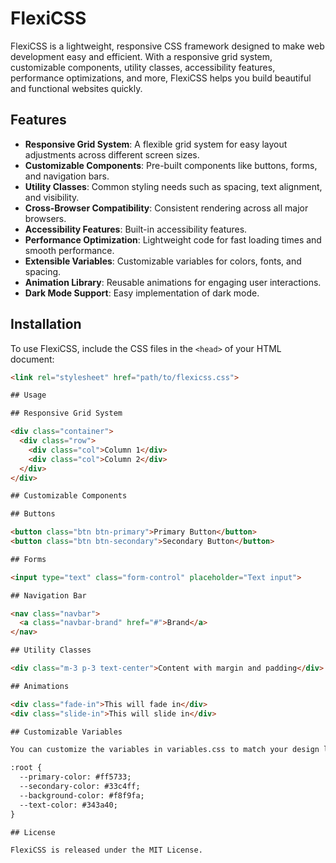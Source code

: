 # FlexiCSS

FlexiCSS is a lightweight, responsive CSS framework designed to make web development easy and efficient. With a responsive grid system, customizable components, utility classes, accessibility features, performance optimizations, and more, FlexiCSS helps you build beautiful and functional websites quickly.

## Features

- **Responsive Grid System**: A flexible grid system for easy layout adjustments across different screen sizes.
- **Customizable Components**: Pre-built components like buttons, forms, and navigation bars.
- **Utility Classes**: Common styling needs such as spacing, text alignment, and visibility.
- **Cross-Browser Compatibility**: Consistent rendering across all major browsers.
- **Accessibility Features**: Built-in accessibility features.
- **Performance Optimization**: Lightweight code for fast loading times and smooth performance.
- **Extensible Variables**: Customizable variables for colors, fonts, and spacing.
- **Animation Library**: Reusable animations for engaging user interactions.
- **Dark Mode Support**: Easy implementation of dark mode.

## Installation

To use FlexiCSS, include the CSS files in the `<head>` of your HTML document:

```html
<link rel="stylesheet" href="path/to/flexicss.css">

## Usage

## Responsive Grid System

<div class="container">
  <div class="row">
    <div class="col">Column 1</div>
    <div class="col">Column 2</div>
  </div>
</div>

## Customizable Components

## Buttons

<button class="btn btn-primary">Primary Button</button>
<button class="btn btn-secondary">Secondary Button</button>

## Forms

<input type="text" class="form-control" placeholder="Text input">

## Navigation Bar

<nav class="navbar">
  <a class="navbar-brand" href="#">Brand</a>
</nav>

## Utility Classes

<div class="m-3 p-3 text-center">Content with margin and padding</div>

## Animations

<div class="fade-in">This will fade in</div>
<div class="slide-in">This will slide in</div>

## Customizable Variables

You can customize the variables in variables.css to match your design language.

:root {
  --primary-color: #ff5733;
  --secondary-color: #33c4ff;
  --background-color: #f8f9fa;
  --text-color: #343a40;
}

## License

FlexiCSS is released under the MIT License.
